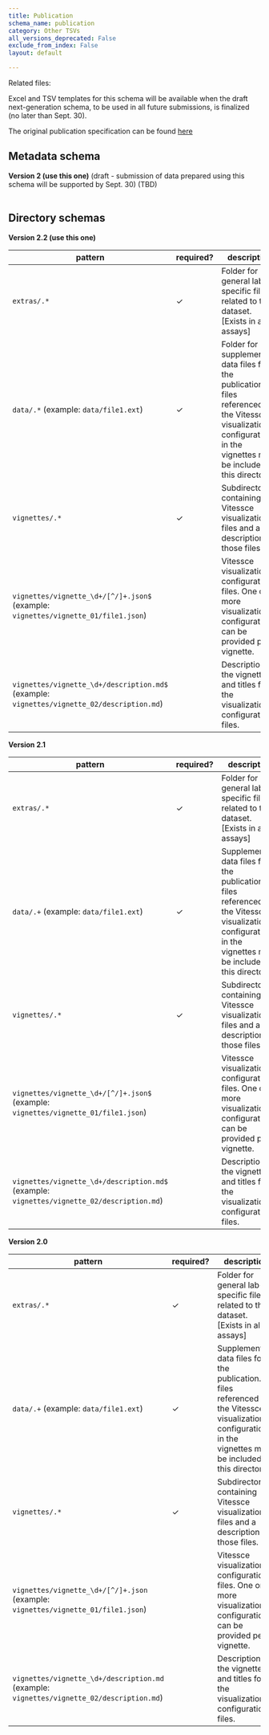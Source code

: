 ```yaml
---
title: Publication
schema_name: publication
category: Other TSVs
all_versions_deprecated: False
exclude_from_index: False
layout: default

---
```


Related files:

Excel and TSV templates for this schema will be available when the draft next-generation schema, to be used in all future submissions, is finalized (no later than Sept. 30).

The original publication specification can be found [here](https://hubmapconsortium.github.io/ingest-validation-tools/publication/)

## Metadata schema


<summary><b>Version 2 (use this one)</b> (draft - submission of data prepared using this schema will be supported by Sept. 30) (TBD)</summary>



<br>

## Directory schemas
<summary><b>Version 2.2 (use this one)</b></summary>

| pattern | required? | description |
| --- | --- | --- |
| <code>extras\/.*</code> | ✓ | Folder for general lab-specific files related to the dataset. [Exists in all assays] |
| <code>data\/.*</code> (example: <code>data/file1.ext</code>) | ✓ | Folder for supplementary data files for the publication. All files referenced by the Vitessce visualization configurations in the vignettes must be included in this directory. |
| <code>vignettes\/.*</code> | ✓ | Subdirectory containing Vitessce visualization files and a description of those files. |
| <code>vignettes\/vignette_\d+\/[^\/]+\.json$</code> (example: <code>vignettes/vignette_01/file1.json</code>) |  | Vitessce visualization configuration files. One or more visualization configurations can be provided per vignette. |
| <code>vignettes\/vignette_\d+\/description\.md$</code> (example: <code>vignettes/vignette_02/description.md</code>) |  | Description of the vignette and titles for the visualization configuration files. |

<summary><b>Version 2.1</b></summary>

| pattern | required? | description |
| --- | --- | --- |
| <code>extras\/.*</code> | ✓ | Folder for general lab-specific files related to the dataset. [Exists in all assays] |
| <code>data\/.+</code> (example: <code>data/file1.ext</code>) | ✓ | Supplementary data files for the publication. All files referenced by the Vitessce visualization configurations in the vignettes must be included in this directory. |
| <code>vignettes\/.*</code> | ✓ | Subdirectory containing Vitessce visualization files and a description of those files. |
| <code>vignettes\/vignette_\d+\/[^\/]+\.json$</code> (example: <code>vignettes/vignette_01/file1.json</code>) |  | Vitessce visualization configuration files. One or more visualization configurations can be provided per vignette. |
| <code>vignettes\/vignette_\d+\/description\.md$</code> (example: <code>vignettes/vignette_02/description.md</code>) |  | Description of the vignette and titles for the visualization configuration files. |

<summary><b>Version 2.0</b></summary>

| pattern | required? | description |
| --- | --- | --- |
| <code>extras\/.*</code> | ✓ | Folder for general lab-specific files related to the dataset. [Exists in all assays] |
| <code>data\/.+</code> (example: <code>data/file1.ext</code>) | ✓ | Supplementary data files for the publication. All files referenced by the Vitessce visualization configurations in the vignettes must be included in this directory. |
| <code>vignettes\/.*</code> | ✓ | Subdirectory containing Vitessce visualization files and a description of those files. |
| <code>vignettes\/vignette_\d+\/[^\/]+\.json</code> (example: <code>vignettes/vignette_01/file1.json</code>) |  | Vitessce visualization configuration files. One or more visualization configurations can be provided per vignette. |
| <code>vignettes\/vignette_\d+\/description\.md</code> (example: <code>vignettes/vignette_02/description.md</code>) |  | Description of the vignette and titles for the visualization configuration files. |

